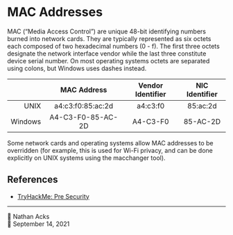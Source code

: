 # MAC Addresses

MAC (“Media Access Control”) are unique 48-bit identifying numbers burned into network cards. They are typically represented as six octets each composed of two hexadecimal numbers (0 - f). The first three octets designate the network interface vendor while the last three constitute device serial number. On most operating systems octets are separated using colons, but Windows uses dashes instead.

|         | MAC Address       | Vendor Identifier | NIC Identifier |
| -------:|:-----------------:|:-----------------:|:--------------:| 
|    UNIX | a4:c3:f0:85:ac:2d |          a4:c3:f0 |       85:ac:2d |
| Windows | A4-C3-F0-85-AC-2D |          A4-C3-F0 |       85-AC-2D |

Some network cards and operating systems allow MAC addresses to be overridden (for example, this is used for Wi-Fi privacy, and can be done explicitly on UNIX systems using the macchanger tool).

## References

* [TryHackMe: Pre Security](tryhackme-pre-security.md)

- - - -

<span aria-hidden="true">👤</span> Nathan Acks  
<span aria-hidden="true">📅</span> September 14, 2021
